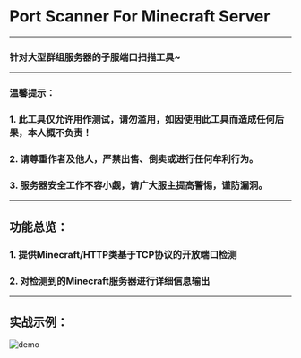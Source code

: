 # Port Scanner For Minecraft Server
___
### 针对大型群组服务器的子服端口扫描工具~
___
### 温馨提示：
### 1. 此工具仅允许用作测试，请勿滥用，如因使用此工具而造成任何后果，本人概不负责！
### 2. 请尊重作者及他人，严禁出售、倒卖或进行任何牟利行为。
### 3. 服务器安全工作不容小觑，请广大服主提高警惕，谨防漏洞。
___
## 功能总览：
### 1. 提供Minecraft/HTTP类基于TCP协议的开放端口检测
### 2. 对检测到的Minecraft服务器进行详细信息输出
___
## 实战示例：
![demo](https://user-images.githubusercontent.com/48401197/211854968-8b21d91e-f5f1-4ee1-9e60-9a95cd7abad4.png)
